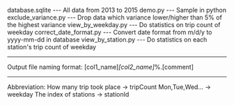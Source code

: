 database.sqlite 		--- All data from 2013 to 2015
demo.py 				--- Sample in python
exclude_variance.py 	--- Drop data which variance lower/higher than 5% of the highest variance
view_by_weekday.py 		--- Do statistics on trip count of weekday
correct_date_format.py 	--- Convert date format from m/d/y to yyyy-mm-dd in database
view_by_station.py 		--- Do statistics on each station's trip count of weekday

********************************

Output file naming format:
[col1_name]_[col2_name]_%.[comment]

********************************

Abbreviation:
How many trip took place -> tripCount
Mon,Tue,Wed... -> weekday
The index of stations -> stationId